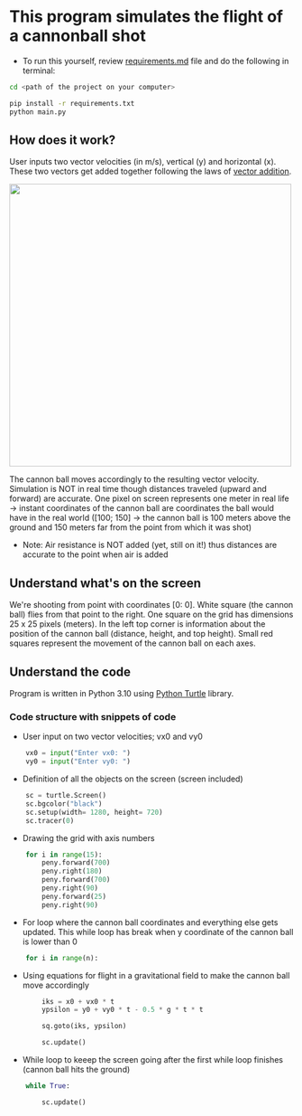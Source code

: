 # This program simulates the flight of a cannonball shot

+ To run this yourself, review <a href="https://github.com/scraptechguy/CanonShot/blob/main/requirements.md" target="_blank">requirements.md</a> file and do the following in terminal: 

```sh
cd <path of the project on your computer>
```

```sh
pip install -r requirements.txt
python main.py
```

## How does it work?

User inputs two vector velocities (in m/s), vertical (y) and horizontal (x). These two vectors get added together following the laws of <a href="https://www.physicsclassroom.com/Class/vectors/U3L1b.cfm" target="_blank">vector addition</a>. 



<img src="https://user-images.githubusercontent.com/75474651/139541508-45e718ff-3df5-4c71-a7cb-4b730dd8ec7d.jpg" width="500">



The cannon ball moves accordingly to the resulting vector velocity. Simulation is NOT in real time though distances traveled (upward and forward) are accurate. One pixel on screen represents one meter in real life -> instant coordinates of the cannon ball are coordinates the ball would have in the real world ([100; 150] -> the cannon ball is 100 meters above the ground and 150 meters far from the point from which it was shot)

+ Note: Air resistance is NOT added (yet, still on it!) thus distances are accurate to the point when air is added 


## Understand what's on the screen

We're shooting from point with coordinates [0: 0]. White square (the cannon ball) flies from that point to the right. One square on the grid has dimensions 25 x 25 pixels (meters). In the left top corner is information about the position of the cannon ball (distance, height, and top height). Small red squares represent the movement of the cannon ball on each axes. 


## Understand the code

Program is written in Python 3.10 using <a href="https://pypi.org/project/PythonTurtle/" target="_blank">Python Turtle</a> library. 

### Code structure with snippets of code

+ User input on two vector velocities; vx0 and vy0

```py
    vx0 = input("Enter vx0: ")
    vy0 = input("Enter vy0: ")
```

+ Definition of all the objects on the screen (screen included)

```py
    sc = turtle.Screen()
    sc.bgcolor("black")
    sc.setup(width= 1280, height= 720)
    sc.tracer(0)
```

+ Drawing the grid with axis numbers 

```py
    for i in range(15):
        peny.forward(700)
        peny.right(180)
        peny.forward(700)
        peny.right(90)
        peny.forward(25)
        peny.right(90)
```

+ For loop where the cannon ball coordinates and everything else gets updated. This while loop has break when y coordinate of the cannon ball is lower than 0

```py
    for i in range(n):
```

+ Using equations for flight in a gravitational field to make the cannon ball move accordingly

```py
        iks = x0 + vx0 * t 
        ypsilon = y0 + vy0 * t - 0.5 * g * t * t

        sq.goto(iks, ypsilon)

        sc.update()
```

+ While loop to keeep the screen going after the first while loop finishes (cannon ball hits the ground) 

```py
    while True:

        sc.update()
```
